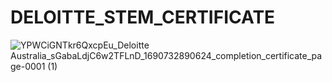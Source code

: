 # DELOITTE_STEM_CERTIFICATE

![YPWCiGNTkr6QxcpEu_Deloitte Australia_sGabaLdjC6w2TFLnD_1690732890624_completion_certificate_page-0001 (1)](https://github.com/ZakeerS/DELOITTE_STEM_CERTIFICATE/assets/135118498/036ee646-9d7a-491e-ab51-5b48176cc4c9)
